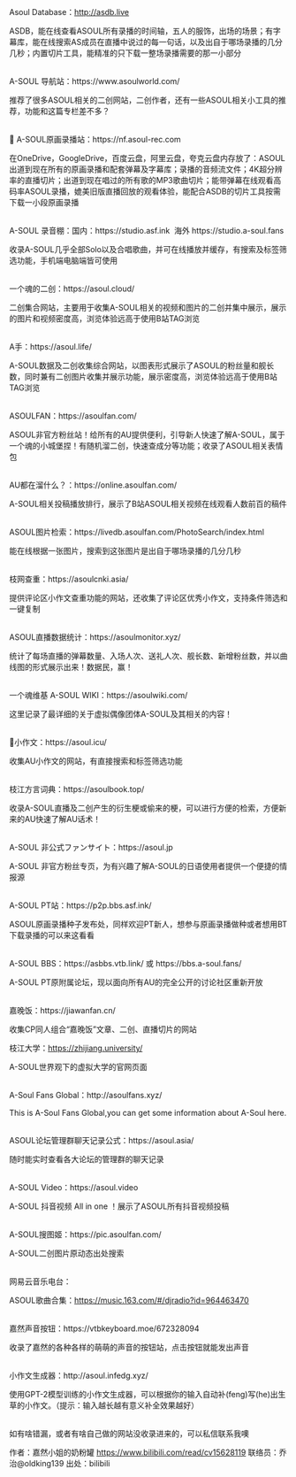 Asoul Database：http://asdb.live

ASDB，能在线查看ASOUL所有录播的时间轴，五人的服饰，出场的场景；有字幕库，能在线搜索AS成员在直播中说过的每一句话，以及出自于哪场录播的几分几秒；内置切片工具，能精准的只下载一整场录播需要的那一小部分

<br>
A-SOUL 导航站：https://www.asoulworld.com/

推荐了很多ASOUL相关的二创网站，二创作者，还有一些ASOUL相关小工具的推荐，功能和这篇专栏差不多？

<br>
📂 A-SOUL原画录播站：https://nf.asoul-rec.com

在OneDrive，GoogleDrive，百度云盘，阿里云盘，夸克云盘内存放了：ASOUL出道到现在所有的原画录播和配套弹幕及字幕库；录播的音频流文件；4K超分辨率的直播切片；出道到现在唱过的所有歌的MP3歌曲切片；能带弹幕在线观看高码率ASOUL录播，媲美旧版直播回放的观看体验，能配合ASDB的切片工具按需下载一小段原画录播

<br>
A-SOUL 录音棚：国内：https://studio.asf.ink   海外   https://studio.a-soul.fans

收录A-SOUL几乎全部Solo以及合唱歌曲，并可在线播放并缓存，有搜索及标签筛选功能，手机端电脑端皆可使用

<br>
一个魂的二创：https://asoul.cloud/

二创集合网站，主要用于收集A-SOUL相关的视频和图片的二创并集中展示，展示的图片和视频密度高，浏览体验远高于使用B站TAG浏览

<br>
A手：https://asoul.life/

A-SOUL数据及二创收集综合网站，以图表形式展示了ASOUL的粉丝量和舰长数，同时兼有二创图片收集并展示功能，展示密度高，浏览体验远高于使用B站TAG浏览

<br>
ASOULFAN：https://asoulfan.com/

ASOUL非官方粉丝站！给所有的AU提供便利，引导新人快速了解A-SOUL，属于一个魂的小城堡捏！有随机溜二创，快速查成分等功能；收录了ASOUL相关表情包

<br>
AU都在溜什么？：https://online.asoulfan.com/

A-SOUL相关投稿播放排行，展示了B站ASOUL相关视频在线观看人数前百的稿件

<br>
ASOUL图片检索：https://livedb.asoulfan.com/PhotoSearch/index.html

能在线根据一张图片，搜索到这张图片是出自于哪场录播的几分几秒

<br>
枝网查重：https://asoulcnki.asia/

提供评论区小作文查重功能的网站，还收集了评论区优秀小作文，支持条件筛选和一键复制

<br>
ASOUL直播数据统计：https://asoulmonitor.xyz/

统计了每场直播的弹幕数量、入场人次、送礼人次、舰长数、新增粉丝数，并以曲线图的形式展示出来！数据民，赢！

<br>
一个魂维基 A-SOUL WIKI：https://asoulwiki.com/

这里记录了最详细的关于虚拟偶像团体A-SOUL及其相关的内容！

<br>
🍬小作文：https://asoul.icu/

收集AU小作文的网站，有直接搜索和标签筛选功能

<br>
枝江方言词典：https://asoulbook.top/

收录A-SOUL直播及二创产生的衍生梗或偷来的梗，可以进行方便的检索，方便新来的AU快速了解AU话术！

<br>
A-SOUL 非公式ファンサイト：https://asoul.jp

A-SOUL 非官方粉丝专页，为有兴趣了解A-SOUL的日语使用者提供一个便捷的情报源

<br>
A-SOUL PT站：https://p2p.bbs.asf.ink/

ASOUL原画录播种子发布处，同样欢迎PT新人，想参与原画录播做种或者想用BT下载录播的可以来这看看

<br>
A-SOUL BBS：https://asbbs.vtb.link/ 或 https://bbs.a-soul.fans/

A-SOUL PT原附属论坛，现以面向所有AU的完全公开的讨论社区重新开放

<br>
嘉晚饭：https://jiawanfan.cn/

收集CP同人组合“嘉晚饭”文章、二创、直播切片的网站

枝江大学：https://zhijiang.university/

A-SOUL世界观下的虚拟大学的官网页面

<br>
A-Soul Fans Global：http://asoulfans.xyz/

This is A-Soul Fans Global,you can get some information about A-Soul here.

<br>
ASOUL论坛管理群聊天记录公式：https://asoul.asia/

随时能实时查看各大论坛的管理群的聊天记录

<br>
A-SOUL Video：https://asoul.video

A-SOUL 抖音视频 All in one ！展示了ASOUL所有抖音视频投稿

<br>
A-SOUL搜图姬：https://pic.asoulfan.com/

A-SOUL二创图片原动态出处搜索

<br>
网易云音乐电台：

ASOUL歌曲合集：https://music.163.com/#/djradio?id=964463470

<br>
嘉然声音按钮：https://vtbkeyboard.moe/672328094

收录了嘉然的各种各样的萌萌的声音的按钮站，点击按钮就能发出声音

<br>
小作文生成器：http://asoul.infedg.xyz/

使用GPT-2模型训练的小作文生成器，可以根据你的输入自动补(feng)写(he)出生草的小作文。（提示：输入越长越有意义补全效果越好）


<br>
如有啥错漏，或者有啥自己做的网站没收录进来的，可以私信联系我噢

作者：嘉然小姐的奶粉罐 https://www.bilibili.com/read/cv15628119 联络员：乔治@oldking139 出处：bilibili 
